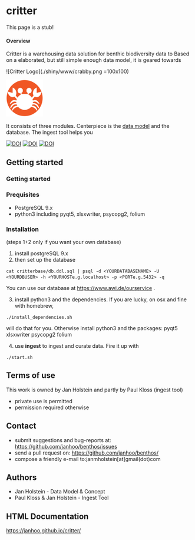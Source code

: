 # critter

This page is a stub!
#### Overview
Critter is a warehousing data solution for benthic biodiversity data to
Based on a elaborated, but still simple enough data model, it is geared towards

![Critter Logo](./shiny/www/crabby.png =100x100)

<img src="./shiny/www/crabby.png" alt="Critter Logo" style="width: 100px;"/>

It consists of three modules.
Centerpiece is the [data model](https://janhoo.github.io/critter/) and the database. The ingest tool helps you


[![DOI](https://zenodo.org/badge/DOI/10.5281/zenodo.1146361.svg)](https://doi.org/10.5281/zenodo.1146361)
[![DOI](https://zenodo.org/badge/DOI/10.5281/zenodo.1146542.svg)](https://doi.org/10.5281/zenodo.1146542)
[![DOI](https://zenodo.org/badge/DOI/10.5281/zenodo.1146533.svg)](https://doi.org/10.5281/zenodo.1146533)

## Getting started

### Getting started

### Prequisites

* PostgreSQL 9.x
* python3 including pyqt5, xlsxwriter, psycopg2, folium

### Installation

(steps 1+2 only if you want your own database)
1. install postgreSQL 9.x
2. then set up the database
```
cat critterbase/db.ddl.sql | psql -d <YOURDATABASENAME> -U <YOURDBUSER> -h <YOURHOSTe.g.localhost> -p <PORTe.g.5432> -q
```
You can use our database at https://www.awi.de/ourservice .

3. install python3 and the dependencies. If you are lucky, on osx and fine with homebrew,
```
./install_dependencies.sh
```
will do that for you.
Otherwise install
python3 and the packages: pyqt5 xlsxwriter psycopg2 folium

4. use **ingest** to ingest and curate data. Fire it up with

```
./start.sh
```


## Terms of use
This work is owned by Jan Holstein and partly by Paul Kloss (ingest tool)
* private use is permitted
* permission required otherwise

## Contact
* submit suggestions and bug-reports at: https://github.com/janhoo/benthos/issues
* send a pull request on: https://github.com/janhoo/benthos/
* compose a friendly e-mail to:janmholstein[at]gmail(dot)com

## Authors

* Jan Holstein - Data Model & Concept
* Paul Kloss & Jan Holstein - Ingest Tool


## HTML Documentation

https://janhoo.github.io/critter/
